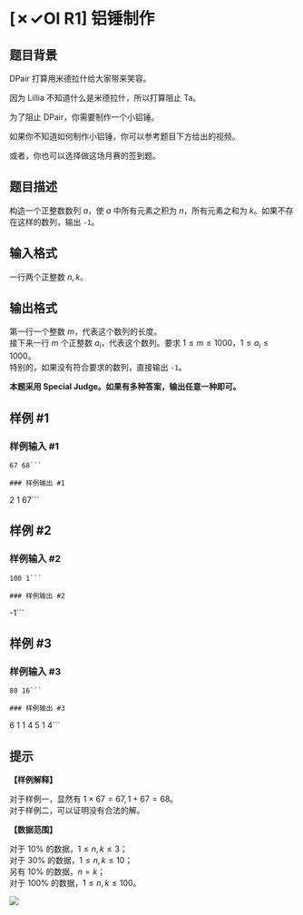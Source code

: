 # [✗✓OI R1] 铝锤制作

## 题目背景

DPair 打算用米德拉什给大家带来笑容。

因为 Lillia 不知道什么是米德拉什，所以打算阻止 Ta。  

为了阻止 DPair，你需要制作一个小铝锤。

如果你不知道如何制作小铝锤，你可以参考题目下方给出的视频。

或者，你也可以选择做这场月赛的签到题。

## 题目描述

构造一个正整数数列 $a$，使 $a$ 中所有元素之积为 $n$，所有元素之和为 $k$。如果不存在这样的数列，输出 `-1`。

## 输入格式

一行两个正整数 $n,k$。

## 输出格式

第一行一个整数 $m$，代表这个数列的长度。  
接下来一行 $m$ 个正整数 $a_i$，代表这个数列。要求 $1\leq m \leq 1000$，$1\leq a_i \leq 1000$。  
特别的，如果没有符合要求的数列，直接输出 `-1`。

**本题采用 Special Judge。如果有多种答案，输出任意一种即可。**

## 样例 #1

### 样例输入 #1
```
67 68```

### 样例输出 #1

```
2
1 67```

## 样例 #2

### 样例输入 #2
```
100 1```

### 样例输出 #2

```
-1```

## 样例 #3

### 样例输入 #3
```
80 16```

### 样例输出 #3

```
6
1 1 4 5 1 4```

## 提示

**【样例解释】**

对于样例一，显然有 $1\times67=67,1+67=68$。  
对于样例二，可以证明没有合法的解。

**【数据范围】**

对于 $10\%$ 的数据，$1\leq n,k \leq 3$；  
对于 $30\%$ 的数据，$1\leq n,k \leq 10$；  
另有 $10\%$ 的数据，$n=k$；  
对于 $100\%$ 的数据，$1\leq n,k \leq 100$。

![](bilibili:av498389435)
